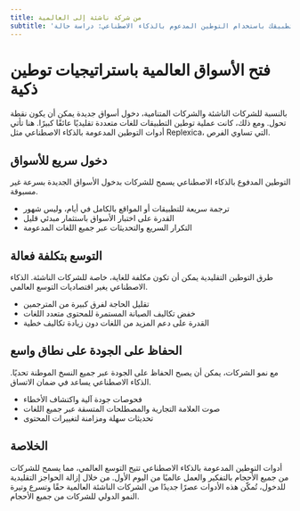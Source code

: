 ```yaml
---
title: من شركة ناشئة إلى العالمية
subtitle: 'توسيع نطاق تطبيقك باستخدام التوطين المدعوم بالذكاء الاصطناعي: دراسة حالة'
---
```


# فتح الأسواق العالمية باستراتيجيات توطين ذكية

بالنسبة للشركات الناشئة والشركات المتنامية، دخول أسواق جديدة يمكن أن يكون نقطة تحول. ومع ذلك، كانت عملية توطين التطبيقات للغات متعددة تقليديًا عائقًا كبيرًا. هنا تأتي أدوات التوطين المدعومة بالذكاء الاصطناعي مثل Replexica، التي تساوي الفرص.

## دخول سريع للأسواق

التوطين المدفوع بالذكاء الاصطناعي يسمح للشركات بدخول الأسواق الجديدة بسرعة غير مسبوقة.

- ترجمة سريعة للتطبيقات أو المواقع بالكامل في أيام، وليس شهور
- القدرة على اختبار الأسواق باستثمار مبدئي قليل
- التكرار السريع والتحديثات عبر جميع اللغات المدعومة

## التوسع بتكلفة فعالة

طرق التوطين التقليدية يمكن أن تكون مكلفة للغاية، خاصة للشركات الناشئة. الذكاء الاصطناعي يغير اقتصاديات التوسع العالمي.

- تقليل الحاجة لفرق كبيرة من المترجمين
- خفض تكاليف الصيانة المستمرة للمحتوى متعدد اللغات
- القدرة على دعم المزيد من اللغات دون زيادة تكاليف خطية

## الحفاظ على الجودة على نطاق واسع

مع نمو الشركات، يمكن أن يصبح الحفاظ على الجودة عبر جميع النسخ الموطنة تحديًا. الذكاء الاصطناعي يساعد في ضمان الاتساق.

- فحوصات جودة آلية واكتشاف الأخطاء
- صوت العلامة التجارية والمصطلحات المتسقة عبر جميع اللغات
- تحديثات سهلة ومزامنة لتغييرات المحتوى

## الخلاصة

أدوات التوطين المدعومة بالذكاء الاصطناعي تتيح التوسع العالمي، مما يسمح للشركات من جميع الأحجام بالتفكير والعمل عالميًا من اليوم الأول. من خلال إزالة الحواجز التقليدية للدخول، تُمكّن هذه الأدوات عصرًا جديدًا من الشركات الناشئة العالمية حقًا وتسرع وتيرة النمو الدولي للشركات من جميع الأحجام.
